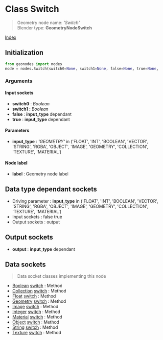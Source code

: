 
# Class Switch

> Geometry node name: _'Switch'_<br>Blender type:  **GeometryNodeSwitch**


[Index](/docs/index.md)

## Initialization


```python
from geonodes import nodes
node = nodes.Switch(switch0=None, switch1=None, false=None, true=None, input_type='GEOMETRY', label=None)
```


### Arguments


#### Input sockets



- **switch0** : _Boolean_
- **switch1** : _Boolean_
- **false** : **input_type** dependant
- **true** : **input_type** dependant



#### Parameters



- **input_type** : _'GEOMETRY'_ in ('FLOAT', 'INT', 'BOOLEAN', 'VECTOR', 'STRING', 'RGBA', 'OBJECT', 'IMAGE', 'GEOMETRY', 'COLLECTION', 'TEXTURE', 'MATERIAL')



#### Node label



- **label** : Geometry node label



## Data type dependant sockets



- Driving parameter : **input_type** in ('FLOAT', 'INT', 'BOOLEAN', 'VECTOR', 'STRING', 'RGBA', 'OBJECT', 'IMAGE', 'GEOMETRY', 'COLLECTION', 'TEXTURE', 'MATERIAL')
- Input sockets : false true
- Output sockets : output



## Output sockets



- **output** : **input_type** dependant



## Data sockets

> Data socket classes implementing this node




- [Boolean](../sockets/Boolean.md) [switch](../sockets/Boolean.md#switch) : Method
- [Collection](../sockets/Collection.md) [switch](../sockets/Collection.md#switch) : Method
- [Float](../sockets/Float.md) [switch](../sockets/Float.md#switch) : Method
- [Geometry](../sockets/Geometry.md) [switch](../sockets/Geometry.md#switch) : Method
- [Image](../sockets/Image.md) [switch](../sockets/Image.md#switch) : Method
- [Integer](../sockets/Integer.md) [switch](../sockets/Integer.md#switch) : Method
- [Material](../sockets/Material.md) [switch](../sockets/Material.md#switch) : Method
- [Object](../sockets/Object.md) [switch](../sockets/Object.md#switch) : Method
- [String](../sockets/String.md) [switch](../sockets/String.md#switch) : Method
- [Texture](../sockets/Texture.md) [switch](../sockets/Texture.md#switch) : Method


